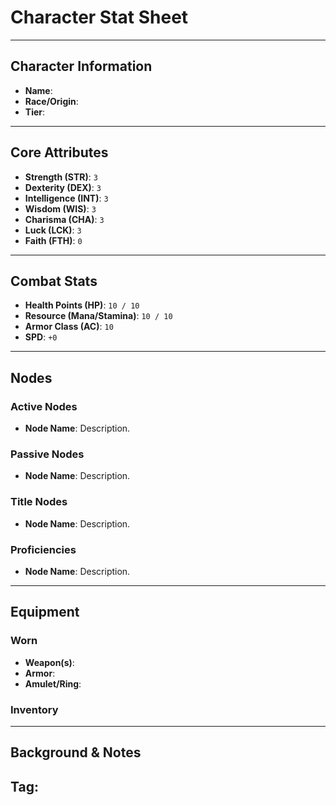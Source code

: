 # Character Stat Sheet

---

## Character Information
- **Name**: 
- **Race/Origin**: 
- **Tier**: 

---

## Core Attributes
- **Strength (STR)**: `3`
- **Dexterity (DEX)**: `3`
- **Intelligence (INT)**: `3`
- **Wisdom (WIS)**: `3`
- **Charisma (CHA)**: `3`
- **Luck (LCK)**: `3`
- **Faith (FTH)**: `0`

---

## Combat Stats
- **Health Points (HP)**: `10 / 10`
- **Resource (Mana/Stamina)**: `10 / 10`
- **Armor Class (AC)**: `10`
- **SPD**: `+0`
---

## Nodes
### Active Nodes
- **Node Name**: Description.

### Passive Nodes
- **Node Name**: Description.

### Title Nodes
- **Node Name**: Description.

### Proficiencies 
- **Node Name**: Description.

---

## Equipment
### Worn
- **Weapon(s)**: 
- **Armor**: 
- **Amulet/Ring**: 

### Inventory

---

## Background & Notes
**Tag**: 
- 
